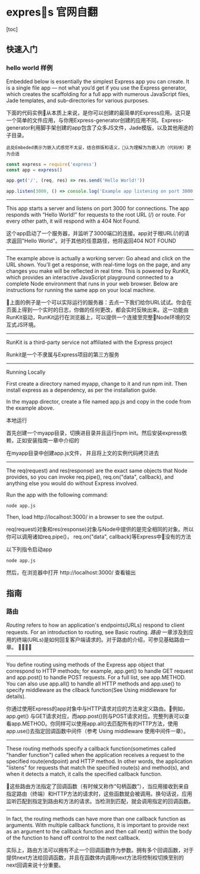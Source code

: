 # express 官网自翻


[toc]


## 快速入门

### hello world 样例



Embedded below is essentially the simplest Express app you can create. It is a single file app — not what you’d get if you use the Express generator, which creates the scaffolding for a full app with numerous JavaScript files, Jade templates, and sub-directories for various purposes.


下面的代码实例从本质上来说，是你可以创建的最简单的Express应用。这只是一个简单的文件应用，与你用Express-generator创建的应用不同。Express-generator利用脚手架创建的app包含了众多JS文件，Jade模版，以及其他用途的子目录。

```text
此处Embeded表示为嵌入式感觉不太妥，结合排版和语义，认为理解为为嵌入的（代码块）更为合适
```

```js
const express = require('express')
const app = express()

app.get('/', (req, res) => res.send('Hello World!'))

app.listen(3000, () => console.log('Example app listening on port 3000!'));
```

---

This app starts a server and listens on port 3000 for connections. The app responds with “Hello World!” for requests to the root URL (/) or route. For every other path, it will respond with a 404 Not Found.


这个app启动了一个服务器，并监听了3000端口的连接。app对于根URL(/)的请求返回"Hello World"。对于其他的任意路径，他将返回404 NOT FOUND

---
 

The example above is actually a working server: Go ahead and click on the URL shown. You’ll get a response, with real-time logs on the page, and any changes you make will be reflected in real time. This is powered by RunKit, which provides an interactive JavaScript playground connected to a complete Node environment that runs in your web browser. Below are instructions for running the same app on your local machine.


上面的例子是一个可以实际运行的服务器：去点一下我们给你URL试试。你会在页面上得到一个实时的日志，你做的任何更改，都会实时反映出来。这一功能由RunKit驱动，RunKit运行在浏览器上，可以提供一个连接至完整Node环境的交互式JS环境。

----

RunKit is a third-party service not affiliated with the Express project

Runkit是一个不隶属与Express项目的第三方服务


---

Running Locally


First create a directory named myapp, change to it and run npm init. Then install express as a dependency, as per the installation guide.

In the myapp director, create a file named app.js and copy in the code from the example above.


本地运行

首先创建一个myapp目录，切换进目录并且运行npm init。然后安装express依赖，正如安装指南一章中介绍的

在myapp目录中创建app.js文件， 并且将上文的实例代码拷贝进去


---

The req(request) and res(response) are the exact same objects that Node provides, so you can invoke req.pipe(), req.on("data", callback), and anything else you would do without Express involved.


Run the app with the following command:



```shell
node app.js
```

Then, load http://localhost:3000/ in a browser to see the output.



req(request)对象和res(response)对象与Node中提供的是完全相同的对象。所以你可以调用诸如req.pipe()， req.on("data", callback)等Express中没有的方法


以下列指令启动app

```shell
node app.js
```


然后，在浏览器中打开 http://localhost:3000/ 查看输出



## 指南
### 路由

*Routing* refers to how an application's endpoints(URLs) respond to client requests. For an introduction to routing, see Basic routing.
*路由* 一章涉及到应用的终端(URLs)是如何回复客户端请求的。对于路由的介绍，可参见基础路由一章。


-----

You define routing using methods of the Express app object that correspond to HTTP methods; for example, app.get() to handle GET request and app.post() to handle POST requests. For a full list, see app.METHOD. You can also use app.all() to handle all HTTP methods and app.use() to specify middleware as the cllback function(See Using middleware for details).


你通过使用Express的app对象中与HTTP请求对应的方法来定义路由。例如，app.get() 与GET请求对应，而app.post()则与POST请求对应。完整列表可以查看app.METHOD。你同样可以使用app.all()去匹配所有的HTTP方法，使用app.use()去指定回调函数中间件（参考 Using middleware 使用中间件一章）。


---


These routing methods specify a callback function(sometimes called "handler function") called when the application receives a request to the specified route(endpoint) and HTTP method. In other words, the application "listens" for requests that match the specified route(s) and method(s), and when it detects a match, it calls the specified callback function.

这些路由方法指定了回调函数（有时候又称作“句柄函数”），当应用接收到来自指定路由（终端）和HTTP方法的请求时，这些函数就会被调用。换句话说，应用监听匹配到指定到路由和方法的请求。当检测到匹配，就会调用指定的回调函数。



-----

In fact, the routing methods can have more than one callback function as arguments. With multiple callback functions, It is important to provide next as an argument to the callback function and then call next() within the body of the function to hand off control to the next callback.


实际上，路由方法可以拥有不止一个回调函数作为参数。拥有多个回调函数，对于提供next方法给回调函数，并且在函数体内调用next方法将控制权切换至别的next回调来说十分重要。
